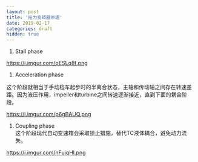 ```yaml
---
layout: post
title: '扭力变矩器原理'
date: 2019-02-17
categories: draft
hidden: true
---
```


1. Stall phase  

https://i.imgur.com/oESLq8t.png

1. Acceleration phase  

这个阶段就相当于手动档车起步时的半离合状态，主轴和传动轴之间存在转速差距。因为液压作用，impeller和turbine之间转速逐渐接近，直到下面的耦合阶段。

https://i.imgur.com/p6gBAUQ.png

1. Coupling phase  
这个阶段现代自动变速箱会采取锁止措施，替代TC液体耦合，避免动力流失。

https://i.imgur.com/nFuiqHI.png

